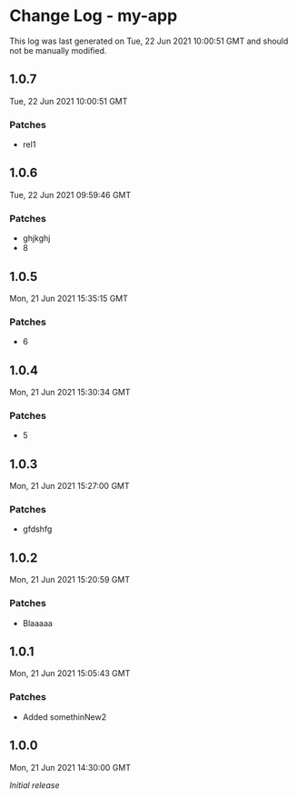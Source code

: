 # Change Log - my-app

This log was last generated on Tue, 22 Jun 2021 10:00:51 GMT and should not be manually modified.

## 1.0.7
Tue, 22 Jun 2021 10:00:51 GMT

### Patches

- rel1

## 1.0.6
Tue, 22 Jun 2021 09:59:46 GMT

### Patches

- ghjkghj
- 8

## 1.0.5
Mon, 21 Jun 2021 15:35:15 GMT

### Patches

- 6

## 1.0.4
Mon, 21 Jun 2021 15:30:34 GMT

### Patches

- 5

## 1.0.3
Mon, 21 Jun 2021 15:27:00 GMT

### Patches

- gfdshfg

## 1.0.2
Mon, 21 Jun 2021 15:20:59 GMT

### Patches

- Blaaaaa

## 1.0.1
Mon, 21 Jun 2021 15:05:43 GMT

### Patches

- Added somethinNew2

## 1.0.0
Mon, 21 Jun 2021 14:30:00 GMT

_Initial release_

